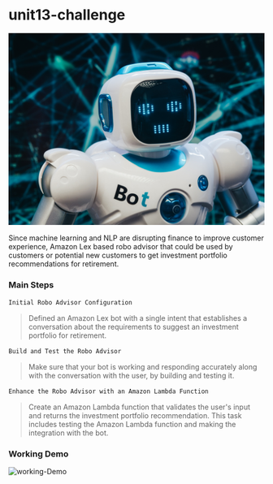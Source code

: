 # unit13-challenge

![Robo](https://github.com/chirathlv/Robo-Advisor/blob/main/Icons/robo.jpg)

Since machine learning and NLP are disrupting finance to improve customer experience, Amazon Lex based robo advisor that could be used by customers or potential new customers to get investment portfolio recommendations for retirement.

### Main Steps

```diff
Initial Robo Advisor Configuration
```

> Defined an Amazon Lex bot with a single intent that establishes a conversation about the requirements to suggest an investment portfolio for retirement.

```diff
Build and Test the Robo Advisor
```

> Make sure that your bot is working and responding accurately along with the conversation with the user, by building and testing it.

```diff
Enhance the Robo Advisor with an Amazon Lambda Function
```

> Create an Amazon Lambda function that validates the user's input and returns the investment portfolio recommendation. This task includes testing the Amazon Lambda function and making the integration with the bot.

### Working Demo

![working-Demo](https://github.com/chirathlv/Robo-Advisor/blob/main/Vids/Amazon-Lex-Chat-Bot.gif)
